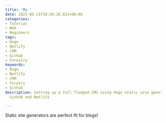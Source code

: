 ```yaml
---
title: 'My '
date: 2021-05-21T18:59:16.831+00:00
categories:
- Tutorial
- Web
- Beginners
tags:
- Hugo
- Netlify
- CRM
- Github
- Forestry
keywords:
- Hugo
- Netlify
- CRM
- Foretry
- Github
description: Setting up a full fledged CMS using Hugo static site generator using
  Github and Netlify

---
```

Static site generators are perfect fit for blogs!